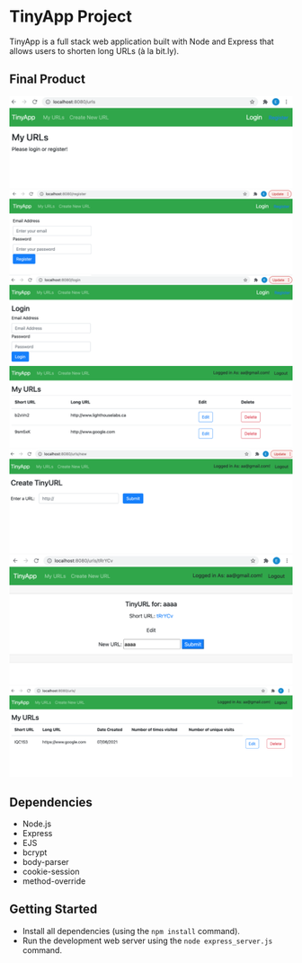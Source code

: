  # TinyApp Project

TinyApp is a full stack web application built with Node and Express that allows users to shorten long URLs (à la bit.ly).

## Final Product

!["A screenshot of the URL main page"](https://github.com/Emeka-asogwa/tinyapp/blob/master/docs/url-main-page.png)
!["A screenshot of the URL main page"](https://github.com/Emeka-asogwa/tinyapp/blob/master/docs/url-register.png)
!["A screenshot of the URL login page"](https://github.com/Emeka-asogwa/tinyapp/blob/master/docs/url-login-page.png)
!["A screenshot of the URL edit-delete page"](https://github.com/Emeka-asogwa/tinyapp/blob/master/docs/url-login-editpage.png)
!["A screenshot of the URLs creat-page"](https://github.com/Emeka-asogwa/tinyapp/blob/master/docs/url-create-page.png?raw=true)
!["A screenshot of the URLs create page"](https://github.com/Emeka-asogwa/tinyapp/blob/master/docs/url-edit.png)
!["A screenshot of the URLs create page with date"](https://github.com/Emeka-asogwa/tinyapp/blob/master/docs/url-login-date.png)





## Dependencies

- Node.js
- Express
- EJS
- bcrypt
- body-parser
- cookie-session
- method-override

## Getting Started

- Install all dependencies (using the `npm install` command).
- Run the development web server using the `node express_server.js` command.